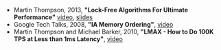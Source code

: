- Martin Thompson, 2013, **"Lock-Free Algorithms For Ultimate Performance"** [video](https://www.infoq.com/presentations/Lock-Free-Algorithms), [slides](https://www.slideshare.net/InfoQ/lockfree-algorithms-for-ultimate-performance)
- Google Tech Talks, 2008, **"IA Memory Ordering"**, [video](https://www.youtube.com/watch?v=WUfvvFD5tAA)
- Martin Thompson and Michael Barker, 2010, **"LMAX - How to Do 100K TPS at Less than 1ms Latency"**, [video](https://www.infoq.com/presentations/LMAX)
